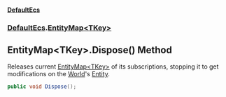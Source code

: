 #### [DefaultEcs](./index.md 'index')
### [DefaultEcs](./DefaultEcs.md 'DefaultEcs').[EntityMap&lt;TKey&gt;](./DefaultEcs-EntityMap-TKey-.md 'DefaultEcs.EntityMap&lt;TKey&gt;')
## EntityMap&lt;TKey&gt;.Dispose() Method
Releases current [EntityMap&lt;TKey&gt;](./DefaultEcs-EntityMap-TKey-.md 'DefaultEcs.EntityMap&lt;TKey&gt;') of its subscriptions, stopping it to get modifications on the [World](./DefaultEcs-World.md 'DefaultEcs.World')'s [Entity](./DefaultEcs-Entity.md 'DefaultEcs.Entity').  
```csharp
public void Dispose();
```
